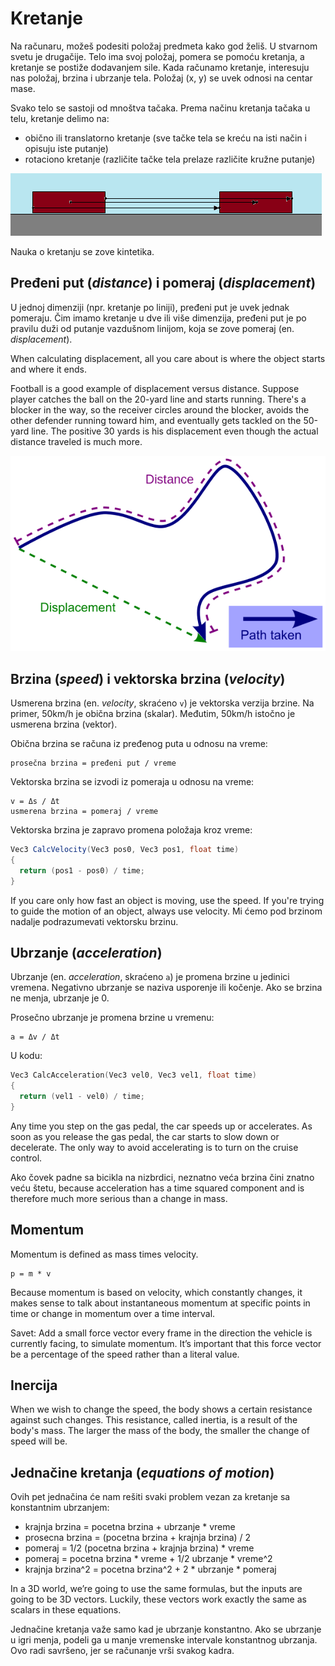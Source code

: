 # Kretanje

Na računaru, možeš podesiti položaj predmeta kako god želiš. U stvarnom svetu je drugačije. Telo ima svoj položaj, pomera se pomoću kretanja, a kretanje se postiže dodavanjem sile. Kada računamo kretanje, interesuju nas položaj, brzina i ubrzanje tela. Položaj (x, y) se uvek odnosi na centar mase.

Svako telo se sastoji od mnoštva tačaka. Prema načinu kretanja tačaka u telu, kretanje delimo na:
* obično ili translatorno kretanje (sve tačke tela se kreću na isti način i opisuju iste putanje)
* rotaciono kretanje (različite tačke tela prelaze različite kružne putanje)

![](slike/translatorno-kretanje.png)

Nauka o kretanju se zove kintetika.

## Pređeni put (*distance*) i pomeraj (*displacement*)

U jednoj dimenziji (npr. kretanje po liniji), pređeni put je uvek jednak pomeraju. Čim imamo kretanje u dve ili više dimenzija, pređeni put je po pravilu duži od putanje vazdušnom linijom, koja se zove pomeraj (en. *displacement*).

When calculating displacement, all you care about is where the object starts and where it ends.

Football is a good example of displacement versus distance. Suppose player catches the ball on the 20-yard line and starts running. There's a blocker in the way, so the receiver circles around the blocker, avoids the other defender running toward him, and eventually gets tackled on the 50-yard line. The positive 30 yards is his displacement even though the actual distance traveled is much more.

![distance-vs-displacement](slike/distance-vs-displacement.png)

## Brzina (*speed*) i vektorska brzina (*velocity*)

Usmerena brzina (en. *velocity*, skraćeno `v`) je vektorska verzija brzine. Na primer, 50km/h je obična brzina (skalar). Međutim, 50km/h istočno je usmerena brzina (vektor).

Obična brzina se računa iz pređenog puta u odnosu na vreme:
```
prosečna brzina = pređeni put / vreme
```

Vektorska brzina se izvodi iz pomeraja u odnosu na vreme:
```
v = Δs / Δt
usmerena brzina = pomeraj / vreme
```

Vektorska brzina je zapravo promena položaja kroz vreme:

```java
Vec3 CalcVelocity(Vec3 pos0, Vec3 pos1, float time)
{
  return (pos1 - pos0) / time;
}
```

If you care only how fast an object is moving, use the speed. If you're trying to guide the motion of an object, always use velocity. Mi ćemo pod brzinom nadalje podrazumevati vektorsku brzinu.

## Ubrzanje (*acceleration*)

Ubrzanje (en. *acceleration*, skraćeno `a`) je promena brzine u jedinici vremena. Negativno ubrzanje se naziva usporenje ili kočenje. Ako se brzina ne menja, ubrzanje je 0.

Prosečno ubrzanje je promena brzine u vremenu:
```
a = Δv / Δt
```

U kodu:
```cpp
Vec3 CalcAcceleration(Vec3 vel0, Vec3 vel1, float time)
{
  return (vel1 - vel0) / time;
}
```

Any time you step on the gas pedal, the car speeds up or accelerates. As soon as you release the gas pedal, the car starts to slow down or decelerate. The only way to avoid accelerating is to turn on the cruise control.

Ako čovek padne sa bicikla na nizbrdici, neznatno veća brzina čini znatno veću štetu, because acceleration has a time squared component and is therefore much more serious than a change in mass.

## Momentum

Momentum is defined as mass times velocity.
```
p = m * v
```

Because momentum is based on velocity, which constantly changes, it makes sense to talk about instantaneous momentum at specific points in time or change in momentum over a time interval.

Savet: Add a small force vector every frame in the direction the vehicle is currently facing, to simulate momentum. It’s important that this force vector be a percentage of the speed rather than a literal value.

## Inercija

When we wish to change the speed, the body shows a certain resistance against such changes. This resistance, called inertia, is a result of the body's mass. The larger the mass of the body, the smaller the change of speed will be.

## Jednačine kretanja (*equations of motion*)

Ovih pet jednačina će nam rešiti svaki problem vezan za kretanje sa konstantnim ubrzanjem:

* krajnja brzina = pocetna brzina + ubrzanje * vreme
* prosecna brzina = (pocetna brzina + krajnja brzina) / 2
* pomeraj = 1/2 (pocetna brzina + krajnja brzina) * vreme
* pomeraj = pocetna brzina * vreme + 1/2 ubrzanje * vreme^2
* krajnja brzina^2 = pocetna brzina^2 + 2 * ubrzanje * pomeraj

In a 3D world, we’re going to use the same formulas, but the inputs are going to be 3D vectors. Luckily, these vectors work exactly the same as scalars in these equations.

Jednačine kretanja važe samo kad je ubrzanje konstantno. Ako se ubrzanje u igri menja, podeli ga u manje vremenske intervale konstantnog ubrzanja. Ovo radi savršeno, jer se računanje vrši svakog kadra.
